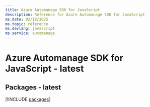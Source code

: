 ```yaml
---
title: Azure Automanage SDK for JavaScript
description: Reference for Azure Automanage SDK for JavaScript
ms.date: 02/18/2025
ms.topic: reference
ms.devlang: javascript
ms.service: automanage
---
```

# Azure Automanage SDK for JavaScript - latest
## Packages - latest
[!INCLUDE [packages](automanage-index.md)]